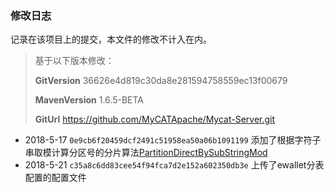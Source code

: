 ### 修改日志

记录在该项目上的提交，本文件的修改不计入在内。

> 基于以下版本修改：
>
> **GitVersion**  36626e4d819c30da8e281594758559ec13f00679
>
> **MavenVersion**  1.6.5-BETA
>
> **GitUrl**  https://github.com/MyCATApache/Mycat-Server.git

- 2018-5-17 `0e9cb6f20459dcf2491c51958ea50a06b1091199` 添加了根据字符子串取模计算分区号的分片算法[PartitionDirectBySubStringMod](https://github.com/Sunxiai51/Mycat-Server/blob/0e9cb6f20459dcf2491c51958ea50a06b1091199/src/main/java/io/mycat/route/function/PartitionDirectBySubStringMod.java)
- 2018-5-21 `c35a8c6dd83cee54f94fca7d2e152a602350db3e` 上传了ewallet分表配置的配置文件

